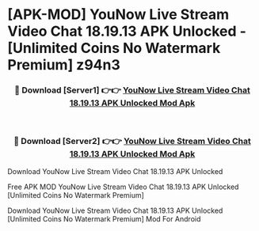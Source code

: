 # [APK-MOD] YouNow  Live Stream Video Chat 18.19.13 APK Unlocked - [Unlimited Coins No Watermark Premium] z94n3



<div align="center">
<h3>🔴 Download [Server1] 👉👉 <a href="https://momento.my/?title=YouNow__Live_Stream_Video_Chat_18.19.13_APK_Unlocked">YouNow  Live Stream Video Chat 18.19.13 APK Unlocked Mod Apk</a></h3><br>

<h3>🔴 Download [Server2] 👉👉 <a href="https://momento.my/?title=YouNow__Live_Stream_Video_Chat_18.19.13_APK_Unlocked">YouNow  Live Stream Video Chat 18.19.13 APK Unlocked Mod Apk</a></h3>
</div>



Download YouNow  Live Stream Video Chat 18.19.13 APK Unlocked 

Free APK MOD YouNow  Live Stream Video Chat 18.19.13 APK Unlocked [Unlimited Coins No Watermark Premium]

Download YouNow  Live Stream Video Chat 18.19.13 APK Unlocked [Unlimited Coins No Watermark Premium] Mod For Android
